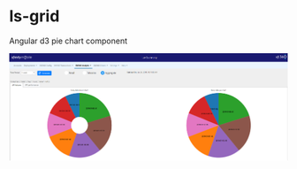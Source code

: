 # ls-grid
Angular d3 pie chart component


![Angular d3 pie chart](https://raw.githubusercontent.com/lev-savranskiy/angular-d3-pie-chart/master/FETE-171-2.png)


